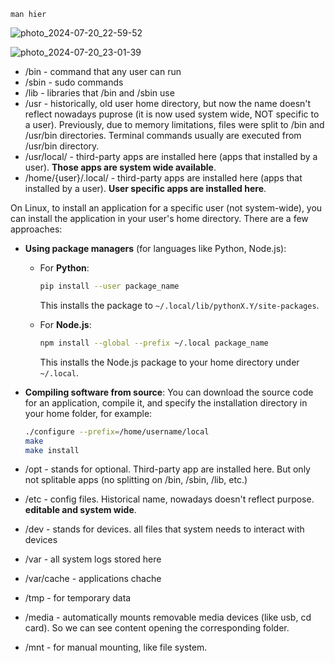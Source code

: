 `man hier`

![photo_2024-07-20_22-59-52](https://github.com/user-attachments/assets/28873705-ae55-44af-aee5-f3e495422d18)

![photo_2024-07-20_23-01-39](https://github.com/user-attachments/assets/db3679a0-a70a-4da1-a3ba-1b352fbbb93b)

- /bin - command that any user can run
- /sbin - sudo commands
- /lib - libraries that /bin and /sbin use
- /usr - historically, old user home directory, but now the name doesn't reflect nowadays puprose (it is now used system wide, NOT specific to a user). Previously, due to memory limitations, files were split to /bin and /usr/bin directories. Terminal commands usually are executed from /usr/bin directory.
- /usr/local/ - third-party apps are installed here (apps that installed by a user). **Those apps are system wide available**.
- /home/{user}/.local/ - third-party apps are installed here (apps that installed by a user). **User specific apps are installed here**.

On Linux, to install an application for a specific user (not system-wide), you can install the application in your user's home directory. There are a few approaches:

- **Using package managers** (for languages like Python, Node.js):
  - For **Python**:
    ```bash
    pip install --user package_name
    ```
    This installs the package to `~/.local/lib/pythonX.Y/site-packages`.

  - For **Node.js**:
    ```bash
    npm install --global --prefix ~/.local package_name
    ```
    This installs the Node.js package to your home directory under `~/.local`.

- **Compiling software from source**:
  You can download the source code for an application, compile it, and specify the installation directory in your home folder, for example:
  ```bash
  ./configure --prefix=/home/username/local
  make
  make install
  ```

- /opt - stands for optional. Third-party app are installed here. But only not splitable apps (no splitting on /bin, /sbin, /lib, etc.)
- /etc - config files. Historical name, nowadays doesn't reflect purpose. **editable and system wide**.
- /dev - stands for devices. all files that system needs to interact with devices
- /var - all system logs stored here
- /var/cache - applications chache
- /tmp - for temporary data
- /media - automatically mounts removable media devices (like usb, cd card). So we can see content opening the corresponding folder.
- /mnt - for manual mounting, like file system.
